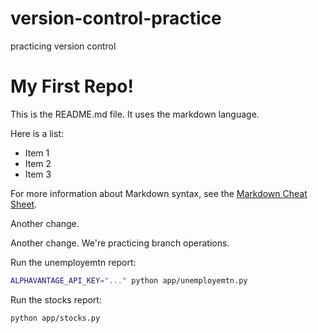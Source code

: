 # version-control-practice
practicing version control 

# My First Repo!

This is the README.md file. It uses the markdown language.

Here is a list:

  + Item 1
  + Item 2
  + Item 3

For more information about Markdown syntax, see the [Markdown Cheat Sheet](https://www.markdownguide.org/cheat-sheet/).


Another change. 

Another change. We're practicing branch operations. 


Run the unemployemtn report:

```sh
ALPHAVANTAGE_API_KEY="..." python app/unemployemtn.py
```


Run the stocks report:

```sh
python app/stocks.py
```